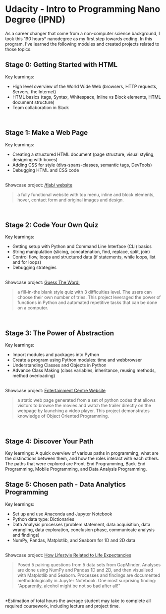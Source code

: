 # Udacity - Intro to Programming Nano Degree (IPND)

As a career changer that come from a non-computer science background, I took this 190 hours* nanodegree as my first step towards coding. 
In this program, I've learned the following modules and created projects related to those topics.


## Stage 0: Getting Started with HTML
Key learnings: 
- High level overview of the World Wide Web (browsers, HTTP requests, Servers, the Internet)
- HTML basics (tags, Syntax, Whitespace, Inline vs Block elements, HTML document structure) 
- Team collaboration in Slack
<br>

## Stage 1: Make a Web Page
Key learnings:
- Creating a structured HTML document (page structure, visual styling, designing with boxes)
- Adding CSS for style (divs-spans-classes, semantic tags, DevTools)
- Debugging HTML and CSS code

<br>Showcase project: <a href="https://github.com/Flosisi/udacity-ipnd/tree/master/P2%20-%20Make%20a%20Website%20(formatted%20for%20Chrome)">/flab/ website<a/>
> a fully functional website with top menu, inline and block elements, hover, contact form and original images and design.
<br>
  
## Stage 2: Code Your Own Quiz
Key learnings:
- Getting setup with Python and Command Line Interface (CLI) basics
- String manipulation (slicing, concatenation, find, replace, split, join)
- Control flow, loops and structured data (if statements, while loops, list and for loops)
- Debugging strategies

<br>Showcase project: <a href="udacity-ipnd/P3 - Guess The Words - Game.py">Guess The Word!</a>
> a fill-in-the blank style quiz with 3 difficulties level. The users can choose their own number of tries. This project leveraged the power of functions in Python and automated repetitive tasks that can be done on a computer.
<br>

## Stage 3: The Power of Abstraction
Key learnings: 
- Import modules and packages into Python
- Create a program using Python modules: time and webbrowser
- Understanding Classes and Objects in Python
- Advance Class Making (class variables, inheritance, reusing methods, method overloading)

<br>Showcase project: <a href="https://github.com/Flosisi/udacity-ipnd/tree/master/P4%20-%20Entertainment%20Center%20Website">Entertainment Centre Website</a>
> a static web page generated from a set of python codes that allows visitors to browse the movies and watch the trailer directly on the webpage by launching a video player. This project demonstrates knowledge of Object Oriented Programming.
<br>

## Stage 4: Discover Your Path
Key learnings: A quick overview of various paths in programming, what are the distinctions between them, and how the roles interact with each others. The paths that were explored are Front-End Programming, Back-End Programming, Mobile Programming, and Data Analysis Programming.
<br>

## Stage 5: Chosen path - Data Analytics Programming
Key learnings:
- Set up and use Anaconda and Jupyter Notebook
- Python data type: Dictionaries
- Data Analysis processes (problem statement, data acquisition, data wrangling, data exploration, conclusion phase, communicate analysis and findings) 
- NumPy, Pandas, Matplotlib, and Seaborn for 1D and 2D data

<br>Showcase project: <a href="udacity-ipnd/P6 - IPND-DA-Project-Final.ipynb">How Lifestyle Related to Life Expectancies</a>
> Posed 5 pairing questions from 5 data sets from GapMinder. Analyses are done using NumPy and Pandas 1D and 2D, and then visualised with Matplotlib and Seaborn. Processes and findings are documented methodologically in Jupyter Notebook. One most surprising finding: "Apparently, alcohol might be not so bad after all!"
<br>
*Estimation of total hours the average student may take to complete all required coursework, including lecture and project time.
